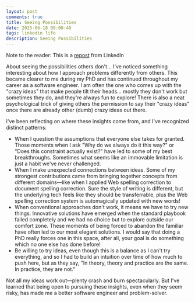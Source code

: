 ```yaml
---
layout: post
comments: true
title: Seeing Possibilities
date: 2025-06-18 08:00:40
tags: linkedin life
description: Seeing Possibilities
---
```


Note to the reader: This is a [repost](https://www.linkedin.com/posts/yewjinlim_about-seeing-the-possibilities-others-dont-activity-7312840134800904194-xf3Z?utm_source=share&utm_medium=member_desktop&rcm=ACoAAAD4xmMBhqAf0RkmEot2NJkJA3gvq31H7Os) from LinkedIn

About seeing the possibilities others don't... I've noticed something interesting about how I approach problems differently from others. This became clearer to me during my PhD and has continued throughout my career as a software engineer. I am often the one who comes up with the "crazy ideas" that make people tilt their heads... mostly they don't work but sometimes they do, and they're always fun to explore! There is also a neat psychological trick of giving others the permission to say their "crazy ideas" once there are already other (dumb) crazy ideas out there.

I've been reflecting on where these insights come from, and I've recognized distinct patterns:

- When I question the assumptions that everyone else takes for granted. Those moments when I ask "Why do we always do it this way?" or "Does this constraint actually exist?" have led to some of my best breakthroughs. Sometimes what seems like an immovable limitation is just a habit we've never challenged.
- When I make unexpected connections between ideas. Some of my strongest contributions came from bringing together concepts from different domains—like when I applied Web spelling correction to document spelling correction. Sure the style of writing is different, but the underlying tech feels like they should be transferrable, plus the Web spelling correction system is automagically updated with new words!
- When conventional approaches don't work, it means we have to try new things. Innovative solutions have emerged when the standard playbook failed completely and we had no choice but to explore outside our comfort zone. These moments of being forced to abandon the familiar have often led to our most elegant solutions. I would say that doing a PhD really forces one in this space, after all, your goal is do something which no one else has done before!
- Be willing to try ideas, even though this is a balance as I can't try everything, and so I had to build an intuition over time of how much to push here, but as they say, "In theory, theory and practice are the same. In practice, they are not."

Not all my ideas work out—plenty crash and burn spectacularly. But I've learned that being open to pursuing these insights, even when they seem risky, has made me a better software engineer and problem-solver.
